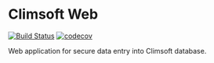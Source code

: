 # Climsoft Web

[![Build Status](https://travis-ci.org/climsoft/climsoftweb.svg?branch=master)](https://travis-ci.org/climsoft/climsoftweb)
[![codecov](https://codecov.io/gh/climsoft/climsoftweb/branch/master/graph/badge.svg)](https://codecov.io/gh/climsoft/climsoftweb)

Web application for secure data entry into Climsoft database.
